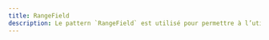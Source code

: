 ```yaml
---
title: RangeField
description: Le pattern `RangeField` est utilisé pour permettre à l’utilisateur de sélectionner un intervalle.
---
```


<doc-tabs>

<doc-tab-item label="Utilisation">

<doc-usage name="range-field"></doc-usage>

</doc-tab-item>

<doc-tab-item label="API">

<doc-api name="range-field"></doc-api>
</doc-tab-item>

</doc-tabs>
